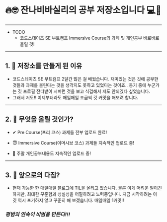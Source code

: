 🔥🤓 잔나비바실리의 공부 저장소입니다 💻📖
==========================================
* * *
* TODO
  * 코드스테이츠 SE 부트캠프 Immersive Course의 과제 및 개인공부 바로바로 올릴 것!
* * *

## 1.  🌝 저장소를 만들게 된 이유
<!-- * * * -->

* 코드스테이츠 SE 부트캠프 2달간 많은 걸 배웠습니다. 재미있는 것은 깃에 공부한 것들과 과제를 올린다는 것을 생각지도 못하고 있었다는 것이죠.. 동기 중에 누군가는 깃 프로필 잔디밭이 시퍼런 것을 보고 식겁해서 저도 안되겠다 싶었습니다.
* 그래서 저도!! 이제부터라도 매일매일 조금씩 깃 커밋을 해보려 합니다.

* * *

## 2.  🌊 무엇을 올릴 것인가?
<!-- * * * -->
* ✔ Pre Course(프리 코스) 과제들 전부 업로드 완료!

* 😇 Immersive Course(이머시브 코스) 과제들 지속적인 업로드 중!

* 🥶 주말 개인공부내용도 지속적인 업로드 중!

* * *

## 3.  🤿 앞으로의 다짐?

* 현재 가능한 한 매일매일 블로그에 TIL을 올리고 있습니다. 물론 이게 어려운 일이긴 하지만, 최대한 꾸준함과 성실성을 어필하려고 노력중입니다. 지금 시작하려는 이 깃 역시 포기하지 않고 꾸준히 해 보겠습니다. 매일매일 1커밋!!


###                                *평범의 연속이 비범을 만든다!!!*
